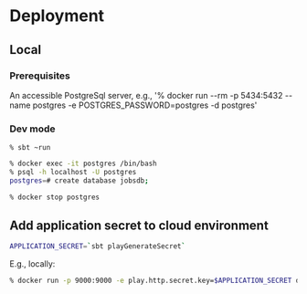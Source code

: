 # Deployment
## Local
### Prerequisites
An accessible PostgreSql server, e.g.,
'% docker run --rm -p 5434:5432 --name postgres -e POSTGRES_PASSWORD=postgres -d postgres'
### Dev mode
`% sbt ~run`

```bash
% docker exec -it postgres /bin/bash
% psql -h localhost -U postgres
postgres=# create database jobsdb;
```

```bash
% docker stop postgres
```

## Add application secret to cloud environment
```bash
APPLICATION_SECRET=`sbt playGenerateSecret`
```
E.g., locally:
```bash
% docker run -p 9000:9000 -e play.http.secret.key=$APPLICATION_SECRET dscr.io/sothach/chameleon:latest
```